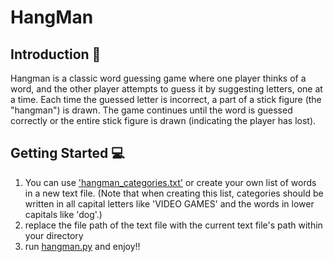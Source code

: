 # HangMan

## **Introduction 📝**
Hangman is a classic word guessing game where one player thinks of a word, and the other player attempts to guess it by suggesting letters, one at a time. Each time the guessed letter is incorrect, a part of a stick figure (the "hangman") is drawn. The game continues until the word is guessed correctly or the entire stick figure is drawn (indicating the player has lost).

## **Getting Started 💻**
1. You can use ['hangman_categories.txt'](./hangman_categories.txt) or create your own list of words in a new text file. (Note that when creating this list, categories should be written in all capital letters like 'VIDEO GAMES' and the words in lower capitals like 'dog'.)
2. replace the file path of the text file with the current text file's path within your directory
3. run [hangman.py](./hangman.py) and enjoy!!